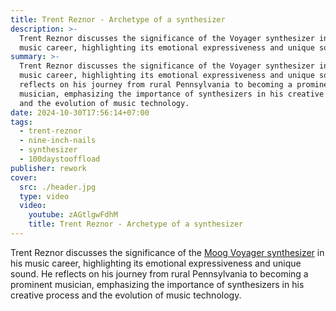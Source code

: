 ```yaml
---
title: Trent Reznor - Archetype of a synthesizer
description: >-
  Trent Reznor discusses the significance of the Voyager synthesizer in his
  music career, highlighting its emotional expressiveness and unique sound.
summary: >-
  Trent Reznor discusses the significance of the Voyager synthesizer in his
  music career, highlighting its emotional expressiveness and unique sound. He
  reflects on his journey from rural Pennsylvania to becoming a prominent
  musician, emphasizing the importance of synthesizers in his creative process
  and the evolution of music technology.
date: 2024-10-30T17:56:14+07:00
tags:
  - trent-reznor
  - nine-inch-nails
  - synthesizer
  - 100daystooffload
publisher: rework
cover:
  src: ./header.jpg
  type: video
  video:
    youtube: zAGtlgwFdhM
    title: Trent Reznor - Archetype of a synthesizer
---
```


Trent Reznor discusses the significance of the [Moog Voyager synthesizer](https://www.moogmusic.com/products/minimoog-voyager) in his music career, highlighting its emotional expressiveness and unique sound. He reflects on his journey from rural Pennsylvania to becoming a prominent musician, emphasizing the importance of synthesizers in his creative process and the evolution of music technology.
